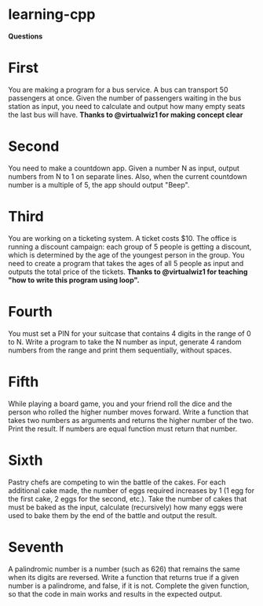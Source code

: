 # learning-cpp
**Questions**
# First
You are making a program for a bus service. 
A bus can transport 50 passengers at once. 
Given the number of passengers waiting in the bus station as input, you need to calculate and output how many empty seats the last bus will have.
**Thanks to @virtualwiz1 for making concept clear**

# Second
You need to make a countdown app.
Given a number N as input, output numbers from N to 1 on separate lines. 
Also, when the current countdown number is a multiple of 5, the app should output "Beep".

# Third
You are working on a ticketing system. A ticket costs $10. 
The office is running a discount campaign: each group of 5 people is getting a discount, which is determined by the age of the youngest person in the group.
You need to create a program that takes the ages of all 5 people as input and outputs the total price of the tickets.
**Thanks to @virtualwiz1 for teaching "how to write this program using loop".**

# Fourth
You must set a PIN for your suitcase that contains 4 digits in the range of 0 to N.
Write a program to take the N number as input, generate 4 random numbers from the range and print them sequentially, without spaces.

# Fifth
While playing a board game, you and your friend roll the dice and the person who rolled the higher number moves forward.
Write a function that takes two numbers as arguments and returns the higher number of the two. Print the result.
If numbers are equal function must return that number.

# Sixth 
Pastry chefs are competing to win the battle of the cakes. For each additional cake made, the number of eggs required increases by 1 (1 egg for the first cake, 2 eggs for the second, etc.). 
Take the number of cakes that must be baked as the input, calculate (recursively) how many eggs were used to bake them by the end of the battle and output the result.

# Seventh 
A palindromic number is a number (such as 626) that remains the same when its digits are reversed.
Write a function that returns true if a given number is a palindrome, and false, if it is not.
Complete the given function, so that the code in main works and results in the expected output.
